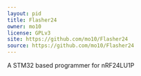 ```yaml
---
layout: pid
title: Flasher24
owner: mo10
license: GPLv3
site: https://github.com/mo10/Flasher24
source: https://github.com/mo10/Flasher24
---
```

A STM32 based programmer for nRF24LU1P
